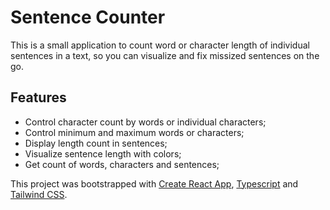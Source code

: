 # Sentence Counter

This is a small application to count word or character length of individual sentences in a text, so you can visualize and fix missized sentences on the go.

## Features

- Control character count by words or individual characters;
- Control minimum and maximum words or characters;
- Display length count in sentences;
- Visualize sentence length with colors;
- Get count of words, characters and sentences;

This project was bootstrapped with [Create React App](https://github.com/facebook/create-react-app), [Typescript](https://www.typescriptlang.org/) and [Tailwind CSS](https://tailwindcss.com).
